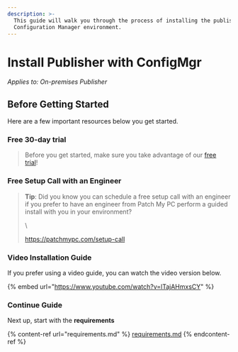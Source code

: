 ```yaml
---
description: >-
  This guide will walk you through the process of installing the publisher in a
  Configuration Manager environment.
---
```


# Install Publisher with ConfigMgr

_Applies to: On-premises Publisher_

## Before Getting Started

Here are a few important resources below you get started.

### Free 30-day trial

<blockquote class="wp-block-quote">
<p>Before you get started, make sure you take advantage of our <a href="https://patchmypc.com/free-trial">free trial</a>!</p>
</blockquote>

### Free Setup Call with an Engineer

<blockquote class="wp-block-quote">
<p><strong>Tip</strong>: Did you know you can schedule a free setup call with an engineer if you prefer to have an engineer from Patch My PC perform a guided install with you in your environment?</p>
<p>\</p>
<p><a href="https://patchmypc.com/setup-call">https://patchmypc.com/setup-call</a></p>
</blockquote>

### Video Installation Guide

If you prefer using a video guide, you can watch the video version below.

{% embed url="https://www.youtube.com/watch?v=lTajAHmxsCY" %}

### Continue Guide

Next up, start with the <strong>requirements</strong>

{% content-ref url="requirements.md" %}
[requirements.md](requirements.md)
{% endcontent-ref %}